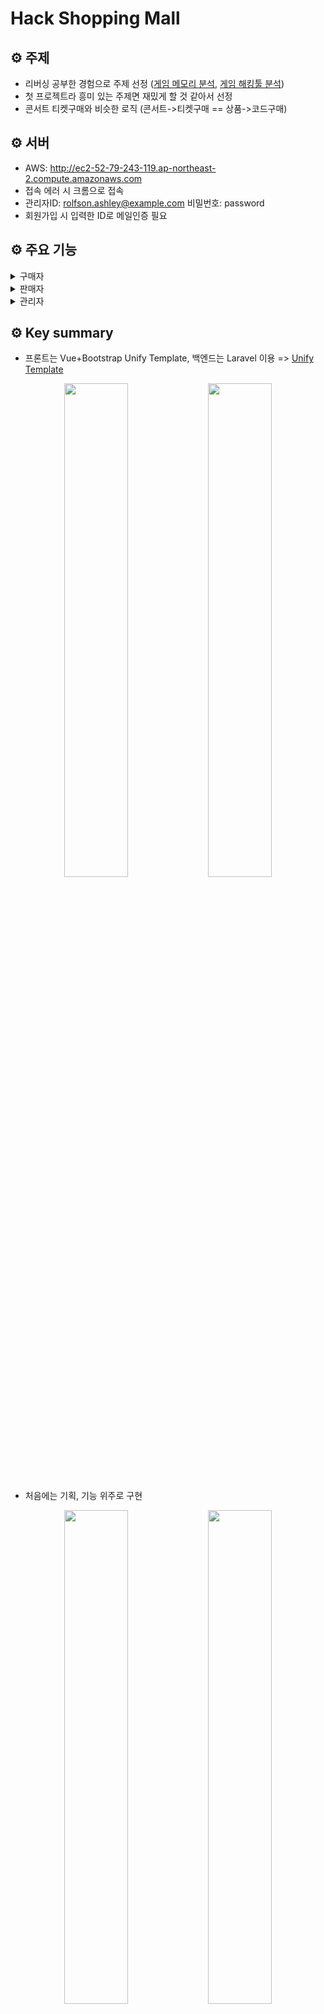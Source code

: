 # Hack Shopping Mall

## ⚙️ 주제

* 리버싱 공부한 경험으로 주제 선정 ([게임 메모리 분석](https://drive.google.com/file/d/1ht_KHPd8tlAqbLGAW8zmWthQxdSDInS-/view), [게임 해킹툴 분석](https://drive.google.com/file/d/1rXNZw84lMwgbW6eE0xQqPD6KYAeDkgBK/view))
* 첫 프로젝트라 흥미 있는 주제면 재밌게 할 것 같아서 선정
* 콘서트 티켓구매와 비슷한 로직 (콘서트->티켓구매 == 상품->코드구매)

## ⚙️ 서버

* AWS: <http://ec2-52-79-243-119.ap-northeast-2.compute.amazonaws.com>
* 접속 에러 시 크롬으로 접속
* 관리자ID: rolfson.ashley@example.com 비밀번호: password
* 회원가입 시 입력한 ID로 메일인증 필요

## ⚙️ 주요 기능

<details>
<summary>구매자</summary>
<ul>    
<details>
    <summary>회원가입, 메일인증</summary>
    <div markdown="1>  
        <p align="center">
            <img width="45%" src="https://user-images.githubusercontent.com/71273875/115166244-20a04600-a0ed-11eb-86df-e5691bb9492e.gif"> 
            <img width="45%" src="https://user-images.githubusercontent.com/71273875/115166415-f7cc8080-a0ed-11eb-94e2-7c27ca55b8ea.gif">                         
        </p>                                                                                                                                    
    </div>
</details>

<details>
    <summary>계정찾기</summary>
    <div markdown="1>  
        <p align="center">
            <img width="45%" src="https://user-images.githubusercontent.com/71273875/115177054-518e7400-a109-11eb-98e6-7f4f061aeee4.gif"> 
            <img width="45%" src="https://user-images.githubusercontent.com/71273875/115177274-d5e0f700-a109-11eb-9797-ad93ac55849b.gif">                         
        </p>                                                                                                                                    
    </div>
</details>
                                                                                                                                        
<details>
    <summary>로그인</summary>
    <div markdown="1>  
        <p align="center">
            <img width="45%" src="https://user-images.githubusercontent.com/71273875/115167108-2861e980-a0f1-11eb-8914-dbe6d82fb55c.gif"> 
            <img width="45%" src="https://user-images.githubusercontent.com/71273875/115167162-665f0d80-a0f1-11eb-9c5c-0f9d65d4cafd.gif">                         
        </p>                                                                                                                                    
    </div>
</details>   
                                                                                                                                        
<details>
    <summary>충전 (입금, 상품권)</summary>
    <div markdown="1>  
        <p align="center">
            <img width="45%" src="https://user-images.githubusercontent.com/71273875/115167524-f2256980-a0f2-11eb-9189-e466a553084d.gif"> 
            <img width="45%" src="https://user-images.githubusercontent.com/71273875/115167741-8f809d80-a0f3-11eb-9b86-5e3958ba1983.gif">                         
        </p>                                                                                                                                    
    </div>
</details>
                                                                                                                                       
<details>
    <summary>구매하기, 상세보기</summary>
    <div markdown="1>  
        <p align="center">
            <img width="45%" src="https://user-images.githubusercontent.com/71273875/115168057-a83d8300-a0f4-11eb-8aa9-da5353a96489.gif"> 
            <img width="45%" src="https://user-images.githubusercontent.com/71273875/115168242-28fc7f00-a0f5-11eb-995a-176d8eec9700.gif">                         
        </p>                                                                                                                                    
    </div>
</details>

<details>
    <summary>내역 (충전, 구매)</summary>
    <div markdown="1>  
        <p align="center">
            <img width="45%" src="https://user-images.githubusercontent.com/71273875/115168385-a3c59a00-a0f5-11eb-951d-b656c0a41e02.gif"> 
            <img width="45%" src="https://user-images.githubusercontent.com/71273875/115168455-e7200880-a0f5-11eb-95ff-30110473b428.gif">                         
        </p>                                                                                                                                    
    </div>
</details>
                                                                                                                                        
<details>
    <summary>즐겨찾기, 검색</summary>
    <div markdown="1>  
        <p align="center">
            <img width="45%" src="https://user-images.githubusercontent.com/71273875/115168587-788f7a80-a0f6-11eb-806e-8b6869fcaaa3.gif"> 
            <img width="45%" src="https://user-images.githubusercontent.com/71273875/115168701-c60be780-a0f6-11eb-9224-20994cd672ad.gif">                         
        </p>                                                                                                                                    
    </div>
</details>

</ul>
</details>            
              
<details>
<summary>판매자</summary>

<ul>
<details>
    <summary>상품CURD</summary>
    <div markdown="1>  
        <p align="center">
            <img width="45%" src="https://user-images.githubusercontent.com/71273875/115171110-46cde200-a0fd-11eb-90cf-043506d68a4f.gif"> 
            <img width="45%" src="https://user-images.githubusercontent.com/71273875/115171509-1fc3e000-a0fe-11eb-8bc8-1e2f4463fbaa.gif">
            <img width="45%" src="https://user-images.githubusercontent.com/71273875/115172100-7978da00-a0ff-11eb-8742-bd2d987bb586.gif">                                     <img width="45%" src="https://user-images.githubusercontent.com/71273875/115172229-c52b8380-a0ff-11eb-8212-d4ab0272a831.gif">                         
        </p>                                                                                                                                    
    </div>
</details>  

<details>
    <summary>관리 (판매, My상품)</summary>
    <div markdown="1>  
        <p align="center">
            <img width="45%" src="https://user-images.githubusercontent.com/71273875/115173163-a0d0a680-a101-11eb-8bea-8fd2d4d83c7a.gif"> 
            <img width="45%" src="https://user-images.githubusercontent.com/71273875/115173420-3704cc80-a102-11eb-8997-b26526248a07.gif">                       
        </p>                                                                                                                                    
    </div>
</details> 
</ul>
</details>               
              
<details>
<summary>관리자</summary>

<ul>
<details>
    <summary>승인 (충전, 판매권환)</summary>
    <div markdown="1>  
        <p align="center">
            <img width="45%" src="https://user-images.githubusercontent.com/71273875/115175951-01aead80-a107-11eb-9a46-a231fe79e682.gif"> 
            <img width="45%" src="https://user-images.githubusercontent.com/71273875/115176125-71249d00-a107-11eb-9913-efa629b03ff6.gif">                        
        </p>                                                                                                                                    
    </div>
</details>                
</ul>
</details>              
              
## ⚙️ Key summary

- 프론트는 Vue+Bootstrap Unify Template, 백엔드는 Laravel 이용 => [Unify Template](https://htmlstream.com/preview/unify-v2.6.3/unify-main/blog/blog-grid-background-overlay-right-sidebar.html) 
<p align="center">
    <img width="45%" src="https://user-images.githubusercontent.com/71273875/115179588-9cf75100-a10e-11eb-96df-6cb30155aae2.png"> 
    <img width="45%" src="https://user-images.githubusercontent.com/71273875/115179599-a1236e80-a10e-11eb-9cf5-3b4c96634859.png">                        
</p> 

- 처음에는 기획, 기능 위주로 구현
<p align="center">
    <img width="45%" src="https://user-images.githubusercontent.com/71273875/115179127-961c0e80-a10d-11eb-91b4-7c8691557902.png"> 
    <img width="45%" src="https://user-images.githubusercontent.com/71273875/115184016-ebf5b400-a117-11eb-9e5f-feb147886e75.png">                        
</p>  

- 이후 핵심 기능 TDD로 다시 구현(Code Coverage 100%, Refactoring) => [TDD Repositoriy](https://github.com/wngur6076/hack-shopping-mall)
<p align="center">
    <img width="45%" src="https://user-images.githubusercontent.com/71273875/115178135-a03d0d80-a10b-11eb-8376-6b4aa0817cda.png"> 
    <img width="45%" src="https://user-images.githubusercontent.com/71273875/115178140-a29f6780-a10b-11eb-844a-4873eb88c511.png">                        
</p>              

## ⚙️ Backend architecture            
 
이 프로젝트는 유데미강의(Vue, Laravel 기초 배움)와, 라라벨로 배우는 실전 PHP 웹 프로그래밍 등 공부 후 2021.01월에 첫 프로젝트로 만들었지만, 현재 READEME 작성 일 2021.04.19 3개월이 지났으니, 현재 다시 만들 경우 비교하여 소개하겠습니다.

당시 생각해보면 백엔드는 복잡한 로직이 없었기 때문에 빠르게 만들었고 기획, 프론트에서 시간이 오래 걸렸습니다. 이후 구매, 상품CURD 구현을 TDD로 다시 만들었습니다.

* Routes, Controllers, Endpoints
    * 기존
        * 공부한 강의 코드 본 후 비슷하게 이름 정함
        * Routes/Endpoints 구조에 대한 중요성을 몰랐음
    * 현재
        * 네이밍 신중하게 할 것 같음
        * [Cruddy by Design](https://www.youtube.com/watch?v=MF0jFKvS4SI&list=WL&index=26&ab_channel=AdamWathan) 본 후 고민해봄

* 테스트
    * 기존
        * Postman으로 API 테스트
        * 새로운 기능추가 후 다른 API도 테스트하게 됨
        * API 테스트에 많은 시간 투자
    * 현재
        * 테스트코드로 API 테스트
        * 클린코드에 대한 관심 증가
        * [Test Driven Laravel](https://course.testdrivenlaravel.com/) 본 후 기본적인 TDD 작성 방법, 외부라이브러리 인터페이스 작성, 의존성주입 배움
        * [Facebook Clone with Laravel, TDD, Vue & Tailwind CSS](https://github.com/wngur6076/facebook-ct) 본 후 TDD로 작은 기능 부터 하나씩 추가는 방법 배움

* JSON 구조
    * 기존
        * JSON 구조 생각 안함
        * 메세지, Response Code 생각 안함
    * 현재
        * [jsonapi.org](https://jsonapi.org/format/#crud) 참고하여 구조에 신경씀
        * 라라벨 컬렉션을 사용하여 데이터 쉽게 처리

* 기획, 이슈관리, 문서화
    * 기존
        * 간단한 기획 후 코딩하면서 설계
        * 이슈는 Text Editor에 작성
        * 문서화 하지 않음
    * 현재
        * 페이지마다 정확한 데이터, 디자인 설계 후 코딩
        * 이슈관리는 GitHub 이슈트래커 사용함
        * Commit 메세지 정확하게 작성
        * Swagger 사용해서 API 문서화
         
* 데이터베이스
    * 기존
        * 기획과 마찬가지로 코딩하면서 설계
    * 현재
        * 필요한 기능 정확하게 기획 후 설계 -> 코딩
        * [데이터베이스 구조 훔쳐보기 1탄 - 넷플릭스](https://www.youtube.com/watch?v=Wpy28DU4Sbc&ab_channel=%EA%B0%9C%EB%B0%9C%EC%9E%90%EC%9D%98%ED%92%88%EA%B2%A9) 본 후 데이터베이스 설계와 사용자 맞춤 정보를 위해 여러 가지 데이터를 저장한다는 것을 배움

## ⚙️ Frontend architecture

프론트는 3개월 전과 크게 달라진 건 없고, vuex 사용만 해봤습니다.
현재 다시 만들면 vuex 사용과 bootstrap 대신 tailwind 배워서 적용해 볼 것 같아요.

힘들었던 내용
* Bootstrap Template에서 masonry-wall 사용 에러가 떠서 vue.js vue-masonry-wall 사용
* JWT인증 및 SNS 로그인 프론트에서 처리 부분

## ⚙️ 느낀점

* 공부하면 할수록 진짜 많이 부족한 것을 느꼈지만, 반대로 앞으로 배울 것이 많다는 것이 설레고 앞으로가 기대된다. 
* 지금처럼 계속 배우는 자세로 임하다 보면 2~3년 후에는 더 성장한 개발자가 될 수 있을 것 같다.
* 현재 진짜 기본기 정도 배운 것 같다. 이를 바탕으로 실무에 빠르게 적응하도록 노력할 것이다. 

## ⚙️ 향후 방향

* Backend architecture를 모두 신경 써서 기존프로젝트보다 더 크게 만들기
* 입사 후 클린코드와 라라벨 컬렉션 공부에 집중
* 또 AWS 운영이나, 성능 관련된 Redis, ElasticSearch 등을 배워서 적용
* 꾸준히 다른 사람 코드나 강의 보기




